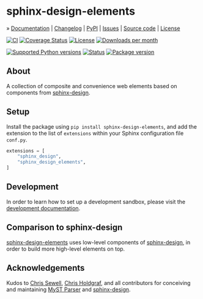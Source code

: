 # sphinx-design-elements

» [Documentation]
| [Changelog]
| [PyPI]
| [Issues]
| [Source code]
| [License]

[![CI][badge-tests]][project-tests]
[![Coverage Status][badge-coverage]][project-codecov]
[![License][badge-license]][project-license]
[![Downloads per month][badge-downloads-per-month]][project-downloads]

[![Supported Python versions][badge-python-versions]][project-pypi]
[![Status][badge-status]][project-pypi]
[![Package version][badge-package-version]][project-pypi]


## About

A collection of composite and convenience web elements based on components
from [sphinx-design].


## Setup

Install the package using `pip install sphinx-design-elements`, and add the
extension to the list of `extensions` within your Sphinx configuration file
`conf.py`.

```python
extensions = [
    "sphinx_design",
    "sphinx_design_elements",
]
```

## Development

In order to learn how to set up a development sandbox, please visit the
[development documentation].


## Comparison to sphinx-design

[sphinx-design-elements] uses low-level components of [sphinx-design],
in order to build more high-level elements on top.


## Acknowledgements

Kudos to [Chris Sewell], [Chris Holdgraf], and all contributors for conceiving
and maintaining [MyST Parser] and [sphinx-design].



[Changelog]: https://github.com/pyveci/sphinx-design-elements/blob/main/CHANGES.md
[Chris Holdgraf]: https://github.com/choldgraf
[Chris Sewell]: https://github.com/chrisjsewell
[development documentation]: https://sphinx-design-elements.readthedocs.io/en/latest/sandbox.html
[Documentation]: https://sphinx-design-elements.readthedocs.io/
[Issues]: https://github.com/pyveci/sphinx-design-elements/issues
[License]: https://github.com/pyveci/sphinx-design-elements/blob/main/LICENSE
[MyST Parser]: https://myst-parser.readthedocs.io/
[PyPI]: https://pypi.org/project/sphinx-design-elements/
[Source code]: https://github.com/pyveci/sphinx-design-elements
[sphinx-design]: https://sphinx-design.readthedocs.io/
[sphinx-design-elements]: https://sphinx-design-elements.readthedocs.io/

[badge-coverage]: https://codecov.io/gh/pyveci/sphinx-design-elements/branch/main/graph/badge.svg
[badge-downloads-per-month]: https://pepy.tech/badge/sphinx-design-elements/month
[badge-license]: https://img.shields.io/github/license/pyveci/sphinx-design-elements.svg
[badge-package-version]: https://img.shields.io/pypi/v/sphinx-design-elements.svg
[badge-python-versions]: https://img.shields.io/pypi/pyversions/sphinx-design-elements.svg
[badge-status]: https://img.shields.io/pypi/status/sphinx-design-elements.svg
[badge-tests]: https://github.com/pyveci/sphinx-design-elements/actions/workflows/main.yml/badge.svg
[project-codecov]: https://codecov.io/gh/pyveci/sphinx-design-elements
[project-downloads]: https://pepy.tech/project/sphinx-design-elements/
[project-license]: https://github.com/pyveci/sphinx-design-elements/blob/main/LICENSE
[project-pypi]: https://pypi.org/project/sphinx-design-elements
[project-tests]: https://github.com/pyveci/sphinx-design-elements/actions/workflows/main.yml
